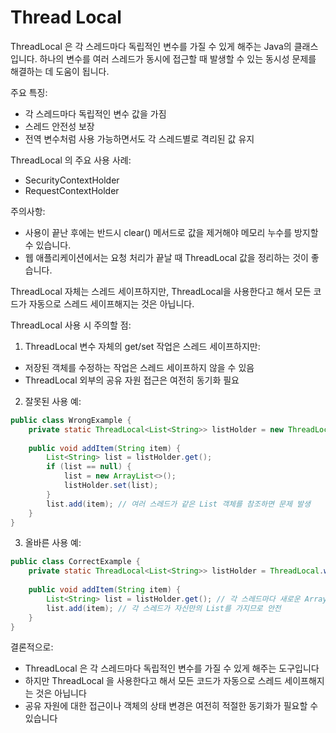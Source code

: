 # Thread Local

ThreadLocal 은 각 스레드마다 독립적인 변수를 가질 수 있게 해주는 Java의 클래스입니다. 
하나의 변수를 여러 스레드가 동시에 접근할 때 발생할 수 있는 동시성 문제를 해결하는 데 도움이 됩니다.

주요 특징:
- 각 스레드마다 독립적인 변수 값을 가짐
- 스레드 안전성 보장
- 전역 변수처럼 사용 가능하면서도 각 스레드별로 격리된 값 유지


ThreadLocal 의 주요 사용 사례:
- SecurityContextHolder
- RequestContextHolder

주의사항:
- 사용이 끝난 후에는 반드시 clear() 메서드로 값을 제거해야 메모리 누수를 방지할 수 있습니다.
- 웹 애플리케이션에서는 요청 처리가 끝날 때 ThreadLocal 값을 정리하는 것이 좋습니다.

ThreadLocal 자체는 스레드 세이프하지만, ThreadLocal을 사용한다고 해서 모든 코드가 자동으로 스레드 세이프해지는 것은 아닙니다.

ThreadLocal 사용 시 주의할 점:

1. ThreadLocal 변수 자체의 get/set 작업은 스레드 세이프하지만:
- 저장된 객체를 수정하는 작업은 스레드 세이프하지 않을 수 있음
- ThreadLocal 외부의 공유 자원 접근은 여전히 동기화 필요

2. 잘못된 사용 예:
```Java
public class WrongExample {
    private static ThreadLocal<List<String>> listHolder = new ThreadLocal<>();
    
    public void addItem(String item) {
        List<String> list = listHolder.get();
        if (list == null) {
            list = new ArrayList<>();
            listHolder.set(list);
        }
        list.add(item); // 여러 스레드가 같은 List 객체를 참조하면 문제 발생
    }
} 
```

3. 올바른 사용 예:
```Java
public class CorrectExample {
    private static ThreadLocal<List<String>> listHolder = ThreadLocal.withInitial(ArrayList::new);
    
    public void addItem(String item) {
        List<String> list = listHolder.get(); // 각 스레드마다 새로운 ArrayList 생성
        list.add(item); // 각 스레드가 자신만의 List를 가지므로 안전
    }
} 
```

결론적으로:
- ThreadLocal 은 각 스레드마다 독립적인 변수를 가질 수 있게 해주는 도구입니다
- 하지만 ThreadLocal 을 사용한다고 해서 모든 코드가 자동으로 스레드 세이프해지는 것은 아닙니다
- 공유 자원에 대한 접근이나 객체의 상태 변경은 여전히 적절한 동기화가 필요할 수 있습니다